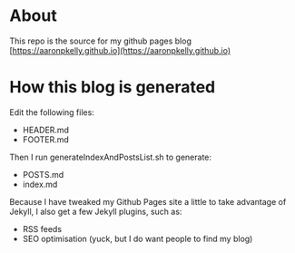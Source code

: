 # About

This repo is the source for my github pages blog [https://aaronpkelly.github.io](https://aaronpkelly.github.io)

# How this blog is generated

Edit the following files:

- HEADER.md
- FOOTER.md

Then I run generateIndexAndPostsList.sh to generate:

- POSTS.md
- index.md

Because I have tweaked my Github Pages site a little to take advantage of Jekyll, I also get a few Jekyll plugins, such as:

- RSS feeds
- SEO optimisation (yuck, but I do want people to find my blog) 